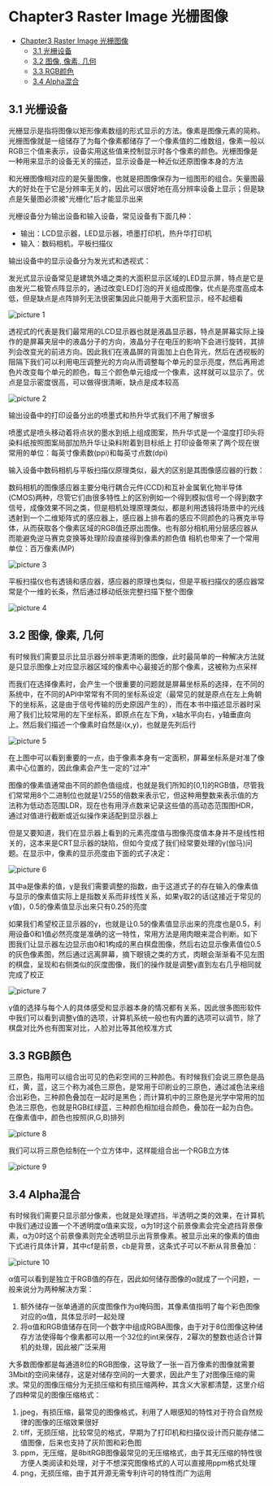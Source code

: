 # Chapter3 Raster Image 光栅图像

- [Chapter3 Raster Image 光栅图像](#chapter3-raster-image-光栅图像)
  - [3.1 光栅设备](#31-光栅设备)
  - [3.2 图像, 像素, 几何](#32-图像-像素-几何)
  - [3.3 RGB颜色](#33-rgb颜色)
  - [3.4 Alpha混合](#34-alpha混合)

## 3.1 光栅设备

光栅显示是指将图像以矩形像素数组的形式显示的方法。像素是图像元素的简称。光栅图像就是一组储存了为每个像素都储存了一个像素值的二维数组，像素一般以RGB三个值来表示，设备实用这些值来控制显示时各个像素的颜色。光栅图像是一种用来显示的设备无关的描述，显示设备是一种近似还原图像本身的方法

和光栅图像相对应的是矢量图像，也就是把图像保存为一组图形的组合。矢量图最大的好处在于它是分辨率无关的，因此可以很好地在高分辨率设备上显示；但是缺点是矢量图必须被"光栅化"后才能显示出来

光栅设备分为输出设备和输入设备，常见设备有下面几种：
- 输出：LCD显示器，LED显示器，喷墨打印机，热升华打印机
- 输入：数码相机，平板扫描仪

输出设备中的显示设备分为发光式和透视式：

发光式显示设备常见是建筑外墙之类的大面积显示区域的LED显示屏，特点是它是由发光二极管点阵显示的，通过改变LED灯泡的开关组成图像，优点是亮度高成本低，但是缺点是点阵排列无法很密集因此只能用于大面积显示，经不起细看

![picture 1](Media/a8b7d75ead68243a8260af0e05cdd5cf1e3a289438297d063785f3144d561222.png)  

透视式的代表是我们最常用的LCD显示器也就是液晶显示器，特点是屏幕实际上操作的是屏幕夹层中的液晶分子的方向，液晶分子在电压的影响下会进行旋转，其排列会改变光的前进方向。因此我们在液晶屏的背面加上白色背光，然后在透视板的阻隔下我们可以利用电压调整光的方向从而调整每个单元的显示亮度，然后再用滤色片改变每个单元的颜色，每三个颜色单元组成一个像素，这样就可以显示了。优点是显示密度很高，可以做得很清晰，缺点是成本较高
	
![picture 2](Media/4a846acc3b38e746467268e9c45cff67e14fdf090773e64101256a42af1fa8c5.png)  

输出设备中的打印设备分出的喷墨式和热升华式我们不用了解很多

喷墨式是喷头移动着将点状的墨水到纸上组成图案，热升华式是一个温度打印头将染料纸按照图案局部加热升华让染料附着到目标纸上
打印设备带来了两个现在很常用的单位：每英寸像素数(ppi)和每英寸点数(dpi)

输入设备中数码相机与平板扫描仪原理类似，最大的区别是其图像感应器的行数：

数码相机的图像感应器主要分电行耦合元件(CCD)和互补金属氧化物半导体(CMOS)两种，尽管它们由很多特性上的区别例如一个得到模拟信号一个得到数字信号，成像效果不同之类，但是相机处理原理类似，都是利用透镜将场景中的光线透射到一个二维矩阵式的感应器上，感应器上排布着的感应不同颜色的马赛克半导体，从而获取各个像素区域的RGB值还原出图像。也有部分相机用分层感应器从而能避免逆马赛克变换等处理阶段直接得到像素的颜色值
相机也带来了一个常用单位：百万像素(MP)

![picture 3](Media/bea1280c7af21f4dbfcfb8b38fc4cf721686de51e092555ea8167916c3d081e7.png)  

平板扫描仪也有透镜和感应器，感应器的原理也类似，但是平板扫描仪的感应器常常是个一维的长条，然后通过移动纸张完整扫描下整个图像

![picture 4](Media/657021b5c90c3b869b6f4524adc3942b88f4a886ab8fe2fe445a3944bcce7f74.png)  

## 3.2 图像, 像素, 几何

有时候我们需要显示比显示器分辨率更清晰的图像，此时最简单的一种解决方法就是只显示图像上对应显示器区域的像素中心最接近的那个像素，这被称为点采样

而我们在选择像素时，会产生一个很重要的问题就是屏幕坐标系的选择，在不同的系统中，在不同的API中常常有不同的坐标系设定（最常见的就是原点在左上角朝下的坐标系，这是由于信号传输的历史原因产生的），而在本书中描述显示器时采用了我们比较常用的左下坐标系，即原点在左下角，x轴水平向右，y轴垂直向上。然后我们描述一个像素时自然是i(x,y)，也就是先列后行

![picture 5](Media/6d9a7cd5060fc8be91b35bd9a61196914e3a340847943e642ce2053e37a088ad.png)  

在上图中可以看到重要的一点，由于像素本身有一定面积，屏幕坐标系是对准了像素中心位置的，因此像素会产生一定的"过冲"

图像的像素值通常由不同的颜色值组成，也就是我们所知的[0,1]的RGB值，尽管我们常常用8个二进制位也就是1/255的倍数来表示它，但这种用整数来表示值的方法称为低动态范围LDR，现在也有用浮点数来记录这些值的高动态范围图HDR，通过对值进行截断或近似操作来适配到显示器上

但是又要知道，我们在显示器上看到的元素亮度值与图像亮度值本身并不是线性相关的，这本来是CRT显示器的缺陷，但如今变成了我们经常要处理的γ(伽马)问题。在显示中，像素的显示亮度由下面的式子决定：

![picture 6](Media/30d7fcb705bc03d54bf206eb01356a06dd2493ebfbda678d58a93305313f3227.png)  

其中a是像素的值，γ是我们需要调整的指数，由于这道式子的存在输入的像素值与显示的像素值实际上是指数关系而非线性关系，如果γ取2的话(这接近于常见的γ值)，0.5的像素值显示出来只有0.25的亮度

如果我们希望校正显示器的γ，也就是让0.5的像素值显示出来的亮度也是0.5，利用设备0和1值必然亮度是准确的这一特性，常用方法是用肉眼来混合判断。如下图我们让显示器左边显示由0和1构成的黑白棋盘图像，然后右边显示像素值位0.5的灰色像素图，然后通过远离屏幕，摘下眼镜之类的方式，肉眼会渐渐看不见左图的棋盘，呈现和右侧类似的灰度图像，我们的操作就是调整γ直到左右几乎相同就完成了校正

![picture 7](Media/c3eb474ee4a85bd73471f82905cf53a8f3400f11420afa21e1061987ce2f7181.png)  

γ值的选择与每个人的具体感受和显示器本身的情况都有关系，因此很多图形软件中我们可以看到调整γ值的选项，计算机系统一般也有内置的选项可以调节，除了棋盘对比外也有图案对比，人脸对比等其他校准方式

## 3.3 RGB颜色

三原色，指用可以组合出可见的色彩空间的三种颜色。有时候我们会说三原色是品红，黄，蓝，这三个称为减色三原色，是常用于印刷业的三原色，通过减色法来组合出彩色，三种颜色叠加在一起时是黑色；而计算机中的三原色是光学中常用的加色法三原色，也就是RGB红绿蓝，三种颜色相加组合颜色，叠加在一起为白色。在像素值中，颜色也按照(R,G,B)排列

![picture 8](Media/237471f8818b3350f8e0bde7ae94581dd16049ba73dee9d2287861e12a49c963.png)  

我们可以将三原色绘制在一个立方体中，这样能组合出一个RGB立方体

![picture 9](Media/b15ae085010409d6de1809c578feaa7a3432213db2a07e37525c02a61f829339.png)  

## 3.4 Alpha混合

有时候我们需要只显示部分像素，也就是处理遮挡，半透明之类的效果，在计算机中我们通过设置一个不透明度α值来实现，α为1时这个前景像素会完全遮挡背景像素，α为0时这个前景像素则完全透明显示出背景像素。被显示出来的像素的值由下式进行具体计算，其中cf是前景，cb是背景，这条式子可以不断从背景叠加：

![picture 10](Media/84c2093b668e2ece9ccaad29e9f9a8b6651d949910bfe2a3e4bd0ba7acb4aa93.png)  

α值可以看到是独立于RGB值的存在，因此如何储存图像的α就成了一个问题，一般来说分为两种解决方案：

1. 额外储存一张单通道的灰度图像作为α掩码图，其像素值指明了每个彩色图像对应的α值，具体显示时一起处理
2. 将α值和RGB值储存在同一个数字中组成RGBA图像，由于对于8位图像这种储存方法使得每个像素都可以用一个32位的int来保存，2幂次的整数也适合计算机的处理，因此被广泛采用

大多数图像都是每通道8位的RGB图像，这导致了一张一百万像素的图像就需要3Mbit的空间来储存，这是对储存空间的一大要求，因此产生了对图像压缩的需求。常见的图像压缩分为无损压缩和有损压缩两种，其含义大家都清楚，这里介绍了四种常见的图像压缩格式：

1. jpeg，有损压缩，最常见的图像格式，利用了人眼感知的特性对于符合自然规律的图像的压缩效果很好
2. tiff，无损压缩，比较常见的格式，早期为了打印机和扫描仪设计而只能存储二值图像，后来也支持了灰阶图和彩色图
3. ppm，无压缩，是8bitRGB图像最常见的无压缩格式，由于其无压缩的特性很方便人类阅读和处理，对于不想深究图像格式的人可以直接用ppm格式处理
4. png，无损压缩，由于其开源无需专利许可的特性而广为运用
